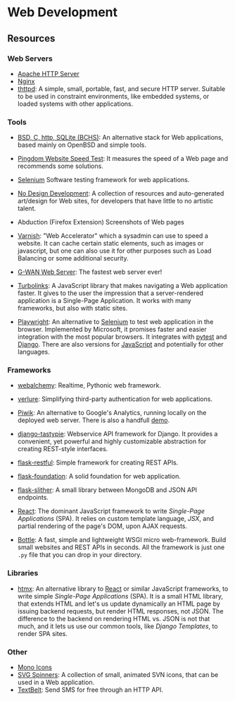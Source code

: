 Web Development
===============

Resources
---------

### Web Servers ###

 - [Apache HTTP Server](https://httpd.apache.org/)
 - [Nginx](http://nginx.org/)
 - [thttpd](http://www.acme.com/software/thttpd/):
   A simple, small, portable, fast, and secure HTTP server.
   Suitable to be used in constraint environments, like embedded systems,
   or loaded systems with other applications.

### Tools

 * [BSD, C, http, SQLite (BCHS)](https://learnbchs.org/):
   An alternative stack for Web applications, based mainly on OpenBSD and
   simple tools.

 * [Pingdom Website Speed Test](https://tools.pingdom.com/):
   It measures the speed of a Web page and recommends some solutions.

 * [Selenium](http://seleniumhq.org/)
   Software testing framework for web applications.

 * [No Design Development](https://nodesign.dev/):
   A collection of resources and auto-generated art/design for Web sites, for
   developers that have little to no artistic talent.

 * Abduction (Firefox Extension)
   Screenshots of Web pages

 * [Varnish](https://www.varnish-cache.org/): "Web Accelerator" which a
   sysadmin can use to speed a website.  It can cache certain static
   elements, such as images or javascript, but one can also use it for
   other purposes such as Load Balancing or some additional security.

 * [G-WAN Web Server](http://gwan.com/):
   The fastest web server ever!

 * [Turbolinks](https://github.com/turbolinks/turbolinks):
   A JavaScript library that makes navigating a Web application faster.
   It gives to the user the impression that a server-rendered application is a
   Single-Page Application.  It works with many frameworks, but also with
   static sites.

 * [Playwright](https://github.com/microsoft/playwright-python):
   An alternative to [Selenium](https://www.selenium.dev/) to test web
   application in the browser.  Implemented by Microsoft, it promises faster
   and easier integration with the most popular browsers.  It integrates with
   [pytest](http://pytest.org/) and [Django](https://www.djangoproject.com/).
   There are also versions for [JavaScript](https://github.com/microsoft/playwright)
   and potentially for other languages.


### Frameworks

 * [webalchemy](https://github.com/skariel/webalchemy):
   Realtime, Pythonic web framework.

 * [verlure](https://github.com/bbangert/velruse):
   Simplifying third-party authentication for web applications.

 * [Piwik](http://piwik.org/): An alternative to Google's Analytics,
   running locally on the deployed web server.  There is also a handfull
   [demo](http://demo.piwik.org/).

 * [django-tastypie](http://tastypieapi.org/):
   Webservice API framework for Django. It provides a convenient, yet
   powerful and highly customizable abstraction for creating REST-style
   interfaces.

 * [flask-restful](https://github.com/twilio/flask-restful):
   Simple framework for creating REST APIs.

 * [flask-foundation](https://github.com/JackStouffer/Flask-Foundation):
   A solid foundation for web application.

 * [flask-slither](http://github.com/gevious/flask_slither):
   A small library between MongoDB and JSON API endpoints.

 * [React]:
   The dominant JavaScript framework to write _Single-Page Applications_ (SPA).
   It relies on custom template language, _JSX_, and partial rendering of the
   page's DOM, upon AJAX requests.

 * [Bottle](http://bottlepy.org/):
   A fast, simple and lightweight WSGI micro web-framework.  Build small
   websites and REST APIs in seconds.  All the framework is just one `.py` file
   that you can drop in your directory.

[React]:	https://reactjs.org/

### Libraries ###

 - [htmx](https://htmx.org/):
   An alternative library to [React] or similar JavaScript frameworks, to write
   simple _Single-Page Applications_ (SPA).  It is a small HTML library, that
   extends HTML and let's us update dynamically an HTML page by issuing backend
   requests, but render HTML responses, not JSON.  The difference to the backend
   on rendering HTML vs. JSON is not that much, and it lets us use our common
   tools, like _Django Templates_, to render SPA sites.

### Other ###

 - [Mono Icons](https://icons.mono.company/)
 - [SVG Spinners](https://github.com/n3r4zzurr0/svg-spinners):
   A collection of small, animated SVN icons, that can be used in a Web
   application.
 - [TextBelt](https://textbelt.com/):
   Send SMS for free through an HTTP API.
